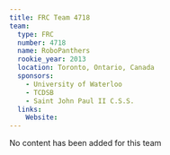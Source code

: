```yaml
---
title: FRC Team 4718
team:
  type: FRC
  number: 4718
  name: RoboPanthers
  rookie_year: 2013
  location: Toronto, Ontario, Canada
  sponsors:
    - University of Waterloo
    - TCDSB
    - Saint John Paul II C.S.S.
  links:
    Website: 
---
```

No content has been added for this team